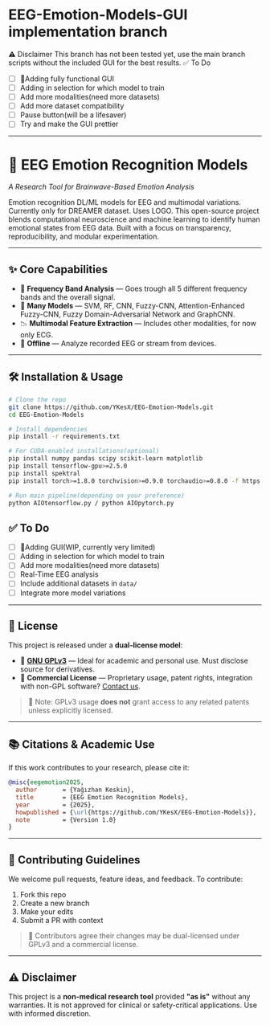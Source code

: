 # EEG-Emotion-Models-GUI implementation branch
⚠️ Disclaimer
This branch has not been tested yet, use the main branch scripts without the included GUI for the best
results. 
✅ To Do

- [ ] 🚧Adding fully functional GUI
- [ ] Adding in selection for which model to train
- [ ] Add more modalities(need more datasets)
- [ ] Add more dataset compatibility
- [ ] Pause button(will be a lifesaver)
- [ ] Try and make the GUI prettier

----------------------------------------------------------------------

# 🧠 EEG Emotion Recognition Models

_A Research Tool for Brainwave-Based Emotion Analysis_

Emotion recognition DL/ML models for EEG and multimodal variations. Currently only for DREAMER dataset. Uses LOGO.
This open-source project blends computational neuroscience and machine learning to identify human emotional states from EEG data. Built with a focus on transparency, reproducibility, and modular experimentation.

---

## ✨ Core Capabilities

- 🧠 **Frequency Band Analysis** — Goes trough all 5 different frequency bands and the overall signal.
- 🧬 **Many Models** — SVM, RF, CNN, Fuzzy-CNN, Attention-Enhanced Fuzzy-CNN, Fuzzy Domain-Adversarial Network and GraphCNN.
- 📉 **Multimodal Feature Extraction** — Includes other modalities, for now only ECG.
- 🧪 **Offline** — Analyze recorded EEG or stream from devices.

---

## 🛠️ Installation & Usage

```bash
# Clone the repo
git clone https://github.com/YKesX/EEG-Emotion-Models.git
cd EEG-Emotion-Models

# Install dependencies
pip install -r requirements.txt

# For CUDA-enabled installations(optional)
pip install numpy pandas scipy scikit-learn matplotlib
pip install tensorflow-gpu>=2.5.0
pip install spektral
pip install torch>=1.8.0 torchvision>=0.9.0 torchaudio>=0.8.0 -f https://download.pytorch.org/whl/cu113/torch_stable.html

# Run main pipeline(depending on your preference)
python AIOtensorflow.py / python AIOpytorch.py
```

## ✅ To Do

- [ ] 🚧Adding GUI(WIP, currently very limited)
- [ ] Adding in selection for which model to train
- [ ] Add more modalities(need more datasets)
- [ ] Real-Time EEG analysis
- [ ] Include additional datasets in `data/`
- [ ] Integrate more model variations

---

## 📜 License

This project is released under a **dual-license model**:

- 🧩 **[GNU GPLv3](https://www.gnu.org/licenses/gpl-3.0.html)** — Ideal for academic and personal use. Must disclose source for derivatives.
- 🏢 **Commercial License** — Proprietary usage, patent rights, integration with non-GPL software? [Contact us](mailto:yagizhankeskin91@protonmail.com).

> 📌 Note: GPLv3 usage **does not** grant access to any related patents unless explicitly licensed.

---

## 📚 Citations & Academic Use

If this work contributes to your research, please cite it:

```bibtex
@misc{eegemotion2025,
  author       = {Yağızhan Keskin},
  title        = {EEG Emotion Recognition Models},
  year         = {2025},
  howpublished = {\url{https://github.com/YKesX/EEG-Emotion-Models}},
  note         = {Version 1.0}
}
```

---

## 🤝 Contributing Guidelines

We welcome pull requests, feature ideas, and feedback. To contribute:

1. Fork this repo
2. Create a new branch
3. Make your edits
4. Submit a PR with context

> 🧠 Contributors agree their changes may be dual-licensed under GPLv3 and a commercial license.

---

## ⚠️ Disclaimer

This project is a **non-medical research tool** provided **"as is"** without any warranties. It is not approved for clinical or safety-critical applications. Use with informed discretion.
```
